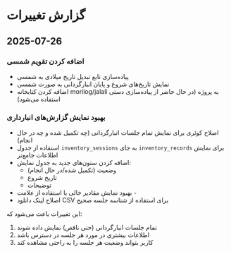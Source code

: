 # گزارش تغییرات

## 2025-07-26

### اضافه کردن تقویم شمسی
- پیاده‌سازی تابع تبدیل تاریخ میلادی به شمسی
- نمایش تاریخ‌های شروع و پایان انبارگردانی به صورت شمسی
- اضافه کردن کتابخانه morilog/jalali به پروژه (در حال حاضر از پیاده‌سازی دستی استفاده می‌شود)

### بهبود نمایش گزارش‌های انبارداری

- اصلاح کوئری برای نمایش تمام جلسات انبارگردانی (چه تکمیل شده و چه در حال انجام)
- استفاده از جدول `inventory_sessions` به جای `inventory_records` برای نمایش اطلاعات جامع‌تر
- اضافه کردن ستون‌های جدید به جدول نمایش:
  - وضعیت (تکمیل شده/در حال انجام)
  - تاریخ شروع
  - توضیحات
- بهبود نمایش مقادیر خالی با استفاده از علامت `-`
- اصلاح لینک دانلود CSV برای استفاده از شناسه جلسه صحیح

این تغییرات باعث می‌شود که:
1. تمام جلسات انبارگردانی (حتی ناقص) نمایش داده شوند
2. اطلاعات بیشتری در مورد هر جلسه در دسترس باشد
3. کاربر بتواند وضعیت هر جلسه را به راحتی مشاهده کند
